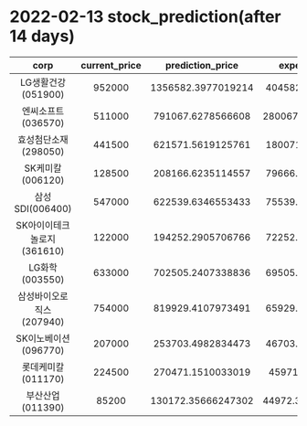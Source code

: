 # 2022-02-13 stock_prediction(after 14 days)

|   corp   |   current_price   |   prediction_price   |   expected_profit   |
|:--------:|:-----------------:|:--------------------:|:-------------------:|
|LG생활건강(051900)|952000|1356582.3977019214|404582.3977019214|
|엔씨소프트(036570)|511000|791067.6278566608|280067.62785666075|
|효성첨단소재(298050)|441500|621571.5619125761|180071.5619125761|
|SK케미칼(006120)|128500|208166.6235114557|79666.62351145569|
|삼성SDI(006400)|547000|622539.6346553433|75539.63465534325|
|SK아이이테크놀로지(361610)|122000|194252.2905706766|72252.29057067659|
|LG화학(003550)|633000|702505.2407338836|69505.24073388358|
|삼성바이오로직스(207940)|754000|819929.4107973491|65929.41079734906|
|SK이노베이션(096770)|207000|253703.4982834473|46703.49828344729|
|롯데케미칼(011170)|224500|270471.1510033019|45971.1510033019|
|부산산업(011390)|85200|130172.35666247302|44972.356662473016|
